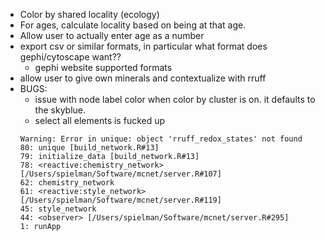 + Color by shared locality (ecology)
+ For ages, calculate locality based on being at that age.
+ Allow user to actually enter age as a number
+ export csv or similar formats, in particular what format does gephi/cytoscape want??
	+ gephi website supported formats
+ allow user to give own minerals and contextualize with rruff
+ BUGS: 
	+ issue with node label color when color by cluster is on. it defaults to the skyblue.
	+ select all elements is fucked up
	```
	Warning: Error in unique: object 'rruff_redox_states' not found
  80: unique [build_network.R#13]
  79: initialize_data [build_network.R#13]
  78: <reactive:chemistry_network> [/Users/spielman/Software/mcnet/server.R#107]
  62: chemistry_network
  61: <reactive:style_network> [/Users/spielman/Software/mcnet/server.R#119]
  45: style_network
  44: <observer> [/Users/spielman/Software/mcnet/server.R#295]
   1: runApp
   ```